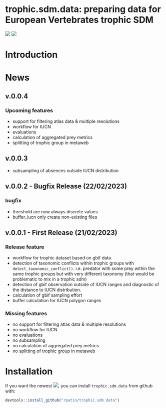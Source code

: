 trophic.sdm.data: preparing data for European Vertebrates trophic SDM
================

<!-- [![](https://www.r-pkg.org/badges/version/segclust2d?color=orange)](https://cran.r-project.org/package=segclust2d) -->
<!-- [![](http://cranlogs.r-pkg.org/badges/grand-total/segclust2d?color=yellow)](https://cran.r-project.org/package=segclust2d) -->

[![](https://img.shields.io/badge/devel%20version-0.0.3-blue.svg)](https://github.com/rpatin/trophic.sdm.data)
[![](https://img.shields.io/github/last-commit/rpatin/trophic.sdm.data.svg)](https://github.com/rpatin/trophic.sdm.data/commits/main)

# Introduction

# News

## v.0.0.4

### Upcoming features

- support for filtering atlas data & multiple resolutions
- workflow for IUCN
- evaluations
- calculation of aggregated prey metrics
- splitting of trophic group in metaweb

## v.0.0.3

- subsampling of absences outside IUCN distribution

## v.0.0.2 - Bugfix Release (22/02/2023)

### bugfix

- threshold are now always discrete values
- buffer_iucn only create non-existing files

## v.0.0.1 - First Release (21/02/2023)

### Release feature

- workflow for trophic dataset based on gbif data
- detection of taxonomic conflicts within trophic groups with
  `detect_taxonomic_conflict()`. i.e. predator with some prey within the
  same trophic groups but with very different taxonomy (that would be
  problematic to mix in a trophic sdm)
- detection of gbif observation outside of IUCN ranges and diagnostic of
  the distance to IUCN distribution.
- calculation of gbif sampling effort
- buffer calculation for IUCN polygon ranges

### Missing features

- no support for filtering atlas data & multiple resolutions
- no workflow for IUCN
- no evaluations
- no subsampling
- no calculation of aggregated prey metrics
- no splitting of trophic group in metaweb

# Installation

If you want the newest
[![](https://img.shields.io/badge/devel%20version-0.0.3-blue.svg)](https://github.com/rpatin/trophic.sdm.data),
you can install `trophic.sdm.data` from github with:

``` r
devtools::install_github("rpatin/trophic.sdm.data")
```
